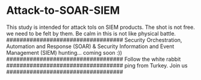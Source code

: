 # Attack-to-SOAR-SIEM
This study is intended for attack tols on SIEM products. The shot is not free. we need to be felt by them. Be calm in this is not like physical battle.
###################################
Security Orchestration, Automation and Response (SOAR) & Security Information and Event Management (SIEM) hunting... coming soon :))
###################################
Follow the white rabbit
###################################
ping from Turkey. Join us
###################################
